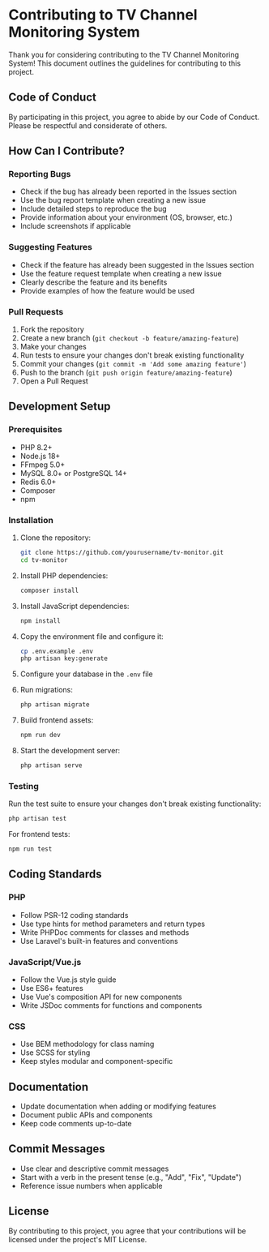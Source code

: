 # Contributing to TV Channel Monitoring System

Thank you for considering contributing to the TV Channel Monitoring System! This document outlines the guidelines for contributing to this project.

## Code of Conduct

By participating in this project, you agree to abide by our Code of Conduct. Please be respectful and considerate of others.

## How Can I Contribute?

### Reporting Bugs

- Check if the bug has already been reported in the Issues section
- Use the bug report template when creating a new issue
- Include detailed steps to reproduce the bug
- Provide information about your environment (OS, browser, etc.)
- Include screenshots if applicable

### Suggesting Features

- Check if the feature has already been suggested in the Issues section
- Use the feature request template when creating a new issue
- Clearly describe the feature and its benefits
- Provide examples of how the feature would be used

### Pull Requests

1. Fork the repository
2. Create a new branch (`git checkout -b feature/amazing-feature`)
3. Make your changes
4. Run tests to ensure your changes don't break existing functionality
5. Commit your changes (`git commit -m 'Add some amazing feature'`)
6. Push to the branch (`git push origin feature/amazing-feature`)
7. Open a Pull Request

## Development Setup

### Prerequisites

- PHP 8.2+
- Node.js 18+
- FFmpeg 5.0+
- MySQL 8.0+ or PostgreSQL 14+
- Redis 6.0+
- Composer
- npm

### Installation

1. Clone the repository:
   ```bash
   git clone https://github.com/yourusername/tv-monitor.git
   cd tv-monitor
   ```

2. Install PHP dependencies:
   ```bash
   composer install
   ```

3. Install JavaScript dependencies:
   ```bash
   npm install
   ```

4. Copy the environment file and configure it:
   ```bash
   cp .env.example .env
   php artisan key:generate
   ```

5. Configure your database in the `.env` file

6. Run migrations:
   ```bash
   php artisan migrate
   ```

7. Build frontend assets:
   ```bash
   npm run dev
   ```

8. Start the development server:
   ```bash
   php artisan serve
   ```

### Testing

Run the test suite to ensure your changes don't break existing functionality:

```bash
php artisan test
```

For frontend tests:

```bash
npm run test
```

## Coding Standards

### PHP

- Follow PSR-12 coding standards
- Use type hints for method parameters and return types
- Write PHPDoc comments for classes and methods
- Use Laravel's built-in features and conventions

### JavaScript/Vue.js

- Follow the Vue.js style guide
- Use ES6+ features
- Use Vue's composition API for new components
- Write JSDoc comments for functions and components

### CSS

- Use BEM methodology for class naming
- Use SCSS for styling
- Keep styles modular and component-specific

## Documentation

- Update documentation when adding or modifying features
- Document public APIs and components
- Keep code comments up-to-date

## Commit Messages

- Use clear and descriptive commit messages
- Start with a verb in the present tense (e.g., "Add", "Fix", "Update")
- Reference issue numbers when applicable

## License

By contributing to this project, you agree that your contributions will be licensed under the project's MIT License. 